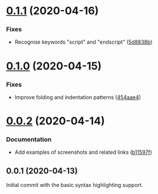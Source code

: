 # [0.1.1](https://github.com/prantlf/vscode-oscript/compare/v0.1.0...v0.1.0) (2020-04-16)

### Fixes

* Recognise keywords "script" and "endscript" ([5d8838b](https://github.com/prantlf/vscode-oscript/commit/5d8838b60994f2b4d4f8083f05f44e7cfe25d31b))

# [0.1.0](https://github.com/prantlf/vscode-oscript/compare/v0.0.2...v0.1.0) (2020-04-15)

### Fixes

* Improve folding and indentation patterns ([454aae4](https://github.com/prantlf/vscode-oscript/commit/454aae4a52c38f9e830265fd764d55bade984d27))

# [0.0.2](https://github.com/prantlf/vscode-oscript/compare/v0.0.1...v0.0.2) (2020-04-14)

### Documentation

* Add examples of screenshots and related links ([b11597f](https://github.com/prantlf/vscode-oscript/commit/b11597fd348cd7631561e2077cd8a353935cfbd8))

## 0.0.1 (2020-04-13)

Initial commit with the basic syntax highlighting support.
